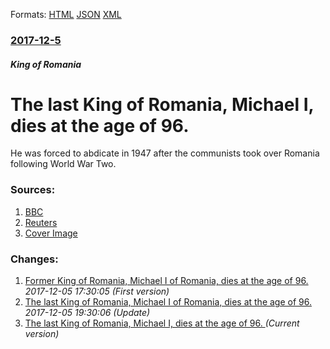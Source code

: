 
Formats: [HTML](/news/2017/12/5/the-last-king-of-romania-michael-i-dies-at-the-age-of-96.html)  [JSON](/news/2017/12/5/the-last-king-of-romania-michael-i-dies-at-the-age-of-96.json)  [XML](/news/2017/12/5/the-last-king-of-romania-michael-i-dies-at-the-age-of-96.xml)  

### [2017-12-5](/news/2017/12/5/index.md)

##### King of Romania
# The last King of Romania, Michael I, dies at the age of 96. 

He was forced to abdicate in 1947 after the communists took over Romania following World War Two.


### Sources:

1. [BBC](http://www.bbc.co.uk/news/world-europe-42234880)
2. [Reuters](https://www.reuters.com/article/us-romania-king/romanias-former-king-michael-dies-in-switzerland-at-age-of-96-idUSKBN1DZ1JC)
2. [Cover Image](https://ichef-1.bbci.co.uk/news/1024/cpsprodpb/B686/production/_99062764_7844c1ef-556b-44bb-a7ae-d61404dec566.jpg)

### Changes:

1. [Former King of Romania, Michael I of Romania, dies at the age of 96. ](/news/2017/12/5/former-king-of-romania-michael-i-of-romania-dies-at-the-age-of-96.md) _2017-12-05 17:30:05 (First version)_
2. [The last King of Romania, Michael I of Romania, dies at the age of 96. ](/news/2017/12/5/the-last-king-of-romania-michael-i-of-romania-dies-at-the-age-of-96.md) _2017-12-05 19:30:06 (Update)_
2. [The last King of Romania, Michael I, dies at the age of 96. ](/news/2017/12/5/the-last-king-of-romania-michael-i-dies-at-the-age-of-96.md) _(Current version)_
